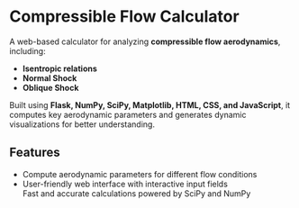 # Compressible Flow Calculator 
A web-based calculator for analyzing **compressible flow aerodynamics**, including:
- **Isentropic relations**
- **Normal Shock**
- **Oblique Shock**

Built using **Flask, NumPy, SciPy, Matplotlib, HTML, CSS, and JavaScript**, it computes key aerodynamic parameters and generates dynamic visualizations for better understanding.

## Features  
- Compute aerodynamic parameters for different flow conditions  
- User-friendly web interface with interactive input fields  
 Fast and accurate calculations powered by SciPy and NumPy  
